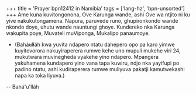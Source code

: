 +++
title = 'Prayer bpn12412 in Namibia'
tags = ['lang-hz', 'bpn-unsorted']
+++
Ame kuna kuvitongonona, Ove Karunga wande, ashi Ove wa ntjito ni ku yive nakukutongamena. Napura, paruvede runo, ghupironkondo wande nkondo doye, uhutu wande nauntungi ghoye.
	Kundereko nka Karunga wakupita poye, Muvateli muViponga, Mukalipo panaumoye.
 
* (Bahá̓u̓lláh kwa yuvita ndapero ntatu dahepero opo pa karo yimwe kuyitovorora nakuyiraperera rumwe kehe uno mupuli mukehe viri 24, mukutwara muvinegheda vyakehe yino ndapero. Mpangera yakuhamena kundapero yino vana tapa kuwiru, ndjo nka yayifupi po padino ntatu, ashi kudiraperera rumwe muliyuva pakatji kamutwekashi napa ka toka liyuva.)

-- Bahá'u'lláh
